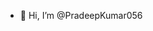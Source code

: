 - 👋 Hi, I’m @PradeepKumar056


<!---
PradeepKumar056/PradeepKumar056 is a ✨ special ✨ repository because its `README.md` (this file) appears on your GitHub profile.
You can click the Preview link to take a look at your changes.
--->

